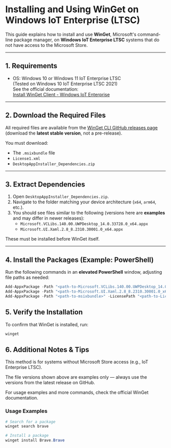 # Installing and Using WinGet on Windows IoT Enterprise (LTSC)

This guide explains how to install and use **WinGet**, Microsoft's command-line package manager, on **Windows IoT Enterprise LTSC** systems that do not have access to the Microsoft Store.

---

## 1. Requirements
- OS: Windows 10 or Windows 11 IoT Enterprise LTSC  
  (Tested on Windows 10 IoT Enterprise LTSC 2021)  
  See the official documentation:  
  [Install WinGet Client - Windows IoT Enterprise](https://learn.microsoft.com/en-us/windows/iot/iot-enterprise/deployment/install-winget-windows-iot)

---

## 2. Download the Required Files

All required files are available from the [WinGet CLI GitHub releases page](https://github.com/microsoft/winget-cli/releases) (download the **latest stable version**, not a pre-release).

You must download:
- The `.msixbundle` file  
- `License1.xml`  
- `DesktopAppInstaller_Dependencies.zip`  

---

## 3. Extract Dependencies

1. Open `DesktopAppInstaller_Dependencies.zip`.  
2. Navigate to the folder matching your device architecture (`x64`, `arm64`, etc.).  
3. You should see files similar to the following (versions here are **examples** and may differ in newer releases):
   - `Microsoft.VCLibs.140.00.UWPDesktop_14.0.33728.0_x64.appx`  
   - `Microsoft.UI.Xaml.2.8_8.2310.30001.0_x64.appx`  

These must be installed before WinGet itself.

---

## 4. Install the Packages (Example: PowerShell)

Run the following commands in an **elevated PowerShell** window, adjusting file paths as needed:

```powershell
Add-AppxPackage -Path "<path-to-Microsoft.VCLibs.140.00.UWPDesktop_14.0.33728.0_x64.appx>"
Add-AppxPackage -Path "<path-to-Microsoft.UI.Xaml.2.8_8.2310.30001.0_x64.appx>"
Add-AppxPackage -Path "<path-to-msixbundle>" -LicensePath "<path-to-License1.xml>"
```

## 5. Verify the Installation
To confirm that WinGet is installed, run:
```powershell
winget
```

## 6. Additional Notes & Tips
This method is for systems without Microsoft Store access (e.g., IoT Enterprise LTSC).

The file versions shown above are examples only — always use the versions from the latest release on GitHub.

For usage examples and more commands, check the official WinGet documentation.

### Usage Examples
```powershell
# Search for a package
winget search brave

# Install a package
winget install Brave.Brave
```
